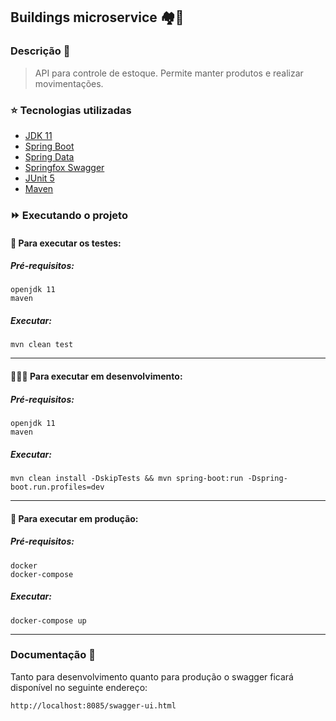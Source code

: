 ## Buildings microservice 🏘🏢
### Descrição 📃
> API para controle de estoque. Permite manter produtos e realizar movimentações.

### ⭐ Tecnologias utilizadas 
- [JDK 11](https://jdk.java.net/11/)
- [Spring Boot](https://spring.io/projects/spring-boot)
- [Spring Data](https://spring.io/projects/spring-data)
- [Springfox Swagger](https://springfox.github.io/springfox/docs/current/)
- [JUnit 5](https://junit.org/junit5/)
- [Maven](https://maven.apache.org)

### ⏩ Executando o projeto
#### 🧪 Para executar os testes:
##### Pré-requisitos:
```
openjdk 11
maven
```
##### Executar:
```
mvn clean test
```
---

#### 👨🏾‍💻 Para executar em desenvolvimento:
##### Pré-requisitos:
```
openjdk 11
maven
```

##### Executar:
```
mvn clean install -DskipTests && mvn spring-boot:run -Dspring-boot.run.profiles=dev 
```
---

#### 🐳 Para executar em produção:
##### Pré-requisitos:
```
docker
docker-compose
```
##### Executar:
```
docker-compose up 
```
---

### Documentação 🍃
Tanto para desenvolvimento quanto para produção o swagger ficará disponível no seguinte endereço:
```
http://localhost:8085/swagger-ui.html
```


